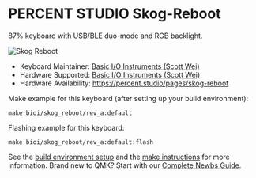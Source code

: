 # PERCENT STUDIO Skog-Reboot

87% keyboard with USB/BLE duo-mode and RGB backlight.

![Skog Reboot](https://i.imgur.com/rGfjRs7h.jpg)

* Keyboard Maintainer: [Basic I/O Instruments (Scott Wei)](https://github.com/scottywei)
* Hardware Supported: [Basic I/O Instruments (Scott Wei)](https://github.com/scottywei)
* Hardware Availability: https://percent.studio/pages/skog-reboot

Make example for this keyboard (after setting up your build environment):

    make bioi/skog_reboot/rev_a:default

Flashing example for this keyboard:

    make bioi/skog_reboot/rev_a:default:flash

See the [build environment setup](https://docs.qmk.fm/#/getting_started_build_tools) and the [make instructions](https://docs.qmk.fm/#/getting_started_make_guide) for more information. Brand new to QMK? Start with our [Complete Newbs Guide](https://docs.qmk.fm/#/newbs).